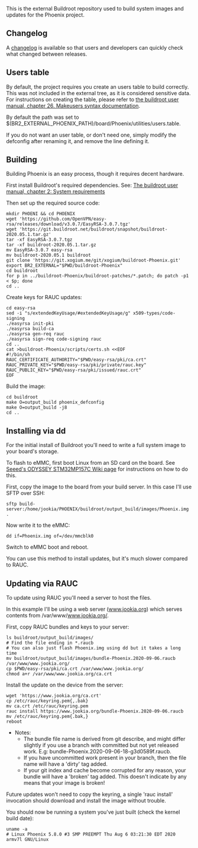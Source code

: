 This is the external Buildroot repository used to build system images and
updates for the Phoenix project.

Changelog
---------

A [changelog](https://git.xogium.me/xogium/buildroot-Phoenix/blob/phoenix-stable/changelog.md) is available so that users and developers can quickly check what changed between releases.

Users table
-----------

By default, the project requires you create an users table to build correctly. This was not included in the external tree, as it is considered sensitive data.
For instructions on creating the table, please refer to [the buildroot user manual, chapter 26. Makeusers syntax documentation](https://buildroot.org/downloads/manual/manual.html#makeuser-syntax).

By default the path was set to $(BR2_EXTERNAL_PHOENIX_PATH)/board/Phoenix/utilities/users.table.

If you do not want an user table, or don't need one, simply modify the defconfig after renaming it, and remove the line defining it.

Building
--------

Building Phoenix is an easy process, though it requires decent hardware.

First install Buildroot's required dependencies. See:
[The buildroot user manual, chapter 2: System requirements](https://buildroot.org/downloads/manual/manual.html#requirement)

Then set up the required source code:

```
mkdir PHOENI && cd PHOENIX
wget 'https://github.com/OpenVPN/easy-rsa/releases/download/v3.0.7/EasyRSA-3.0.7.tgz'
wget 'https://git.buildroot.net/buildroot/snapshot/buildroot-2020.05.1.tar.gz'
tar -xf EasyRSA-3.0.7.tgz
tar -xf buildroot-2020.05.1.tar.gz
mv EasyRSA-3.0.7 easy-rsa
mv buildroot-2020.05.1 buildroot
git clone 'https://git.xogium.me/git/xogium/buildroot-Phoenix.git'
export BR2_EXTERNAL="$PWD/buildroot-Phoenix"
cd buildroot
for p in ../buildroot-Phoenix/buildroot-patches/*.patch; do patch -p1 < $p; done
cd ..
```

Create keys for RAUC updates:

```
cd easy-rsa
sed -i "s/extendedKeyUsage/#extendedKeyUsage/g" x509-types/code-signing
./easyrsa init-pki
./easyrsa build-ca
./easyrsa gen-req rauc
./easyrsa sign-req code-signing rauc
cd ..
cat >buildroot-Phoenix/scripts/certs.sh <<EOF
#!/bin/sh
RAUC_CERTIFICATE_AUTHORITY="$PWD/easy-rsa/pki/ca.crt"
RAUC_PRIVATE_KEY="$PWD/easy-rsa/pki/private/rauc.key"
RAUC_PUBLIC_KEY="$PWD/easy-rsa/pki/issued/rauc.crt"
EOF
```

Build the image:

```
cd buildroot
make O=output_build phoenix_defconfig
make O=output_build -j8
cd ..
```

Installing via dd
-----------------

For the initial install of Buildroot you'll need to write a full system image to your board's storage.

To flash to eMMC, first boot Linux from an SD card on the board. See [Seeed's ODYSSEY STM32MP157C Wiki page](https://wiki.seeedstudio.com/ODYSSEY-STM32MP157C/) for instructions on how to do this.

First, copy the image to the board from your build server. In this case I'll use SFTP over SSH:

```
sftp build-server:/home/jookia/PHOENIX/buildroot/output_build/images/Phoenix.img .
```

Now write it to the eMMC:

```
dd if=Phoenix.img of=/dev/mmcblk0
```

Switch to eMMC boot and reboot.

You can use this method to install updates, but it's much slower compared to RAUC.

Updating via RAUC
-----------------

To update using RAUC you'll need a server to host the files.

In this example I'll be using a web server (www.jookia.org) which serves contents from /var/www/www.jookia.org/.

First, copy RAUC bundles and keys to your server:

```
ls buildroot/output_build/images/
# Find the file ending in *.raucb
# You can also just flash Phoenix.img using dd but it takes a long time
mv buildroot/output_build/images/bundle-Phoenix.2020-09-06.raucb /var/www/www.jookia.org/
cp $PWD/easy-rsa/pki/ca.crt /var/www/www.jookia.org/
chmod a+r /var/www/www.jookia.org/ca.crt
```

Install the update on the device from the server:

```
wget 'https://www.jookia.org/ca.crt'
cp /etc/rauc/keyring.pem{,.bak}
mv ca.crt /etc/rauc/keyring.pem
rauc install https://www.jookia.org/bundle-Phoenix.2020-09-06.raucb
mv /etc/rauc/keyring.pem{.bak,}
reboot
```

* Notes:
	* The bundle file name is derived from git describe, and might differ slightly if you use a branch with committed but not yet released work. E.g: bundle-Phoenix.2020-09-06-18-g3d0589f.raucb.
	* If you have uncommitted work present in your branch, then the file name will have a 'dirty' tag added.
	* If your git index and cache become corrupted for any reason, your bundle will have a 'broken' tag added. This doesn't indicate by any means that your image is broken!

Future updates won't need to copy the keyring, a single 'rauc install'
invocation should download and install the image without trouble.

You should now be running a system you've just built (check the kernel build date):

```
uname -a
# Linux Phoenix 5.8.0 #3 SMP PREEMPT Thu Aug 6 03:21:30 EDT 2020 armv7l GNU/Linux
```
